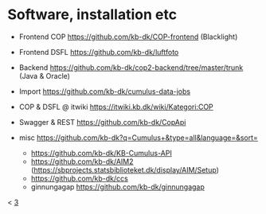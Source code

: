 
# Software,  installation etc

* Frontend COP  https://github.com/kb-dk/COP-frontend (Blacklight)
* Frontend DSFL https://github.com/kb-dk/luftfoto
* Backend https://github.com/kb-dk/cop2-backend/tree/master/trunk (Java & Oracle)
* Import  https://github.com/kb-dk/cumulus-data-jobs
* COP & DSFL @ itwiki https://itwiki.kb.dk/wiki/Kategori:COP

* Swagger & REST https://github.com/kb-dk/CopApi

* misc https://github.com/kb-dk?q=Cumulus+&type=all&language=&sort=
  * https://github.com/kb-dk/KB-Cumulus-API
  * https://github.com/kb-dk/AIM2 (https://sbprojects.statsbiblioteket.dk/display/AIM/Setup)
  * https://github.com/kb-dk/ccs
  * ginnungagap https://github.com/kb-dk/ginnungagap
  
< [3](slide03.md)
